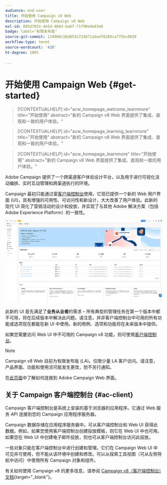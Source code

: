 ```yaml
---
audience: end-user
title: 开始使用 Campaign v8 Web
description: 开始使用 Campaign v8 Web
exl-id: 885d7851-4e5d-4b03-ba6f-71f90ede83e8
badge: label="有限发布版"
source-git-commit: 119060c56d8541724871a5e4f0289ca775bc0039
workflow-type: tm+mt
source-wordcount: '428'
ht-degree: 100%

---
```


# 开始使用 Campaign Web {#get-started}


>[!CONTEXTUALHELP]
>id="acw_homepage_welcome_learnmore"
>title="开始使用"
>abstract="新的 Campaign v8 Web 界面提供了集成、直观和一致的用户体验。"

>[!CONTEXTUALHELP]
>id="acw_homepage_learning_learnmore"
>title="开始使用"
>abstract="新的 Campaign v8 Web 界面提供了集成、直观和一致的用户体验。"

>[!CONTEXTUALHELP]
>id="acw_homepage_learnmore"
>title="开始使用"
>abstract="新的 Campaign v8 Web 界面提供了集成、直观和一致的用户体验。"

Adobe Campaign 提供了一个跨渠道客户体验设计平台，以及用于进行可视化活动编排、实时互动管理和跨渠道执行的环境。

Campaign 最初只能通过富[客户端控制台](#ac-client)使用，它现已提供一个新的 Web 用户界面 (UI)，具有增强的可用性、可访问性和新设计，大大改善了用户体验。此新的现代 UI 简化了营销活动的设计和投放，并实现了与其他 Adobe 解决方案（包括 Adobe Experience Platform）的一致性。

![](assets/home.png)

此新的 UI 首先满足了&#x200B;**业务从业者**&#x200B;的需求 – 所有典型的管理任务在第一个版本中都不可用，将在后续版本中解决此问题。请注意，并非客户端控制台中可用的所有功能或选项现在都能在新 UI 中使用。新的用例、选项和功能将在未来版本中提供。

如果您需要访问 Web UI 中不可用的 Campaign v8 功能，则可使用[客户端控制台](#ac-client)。


>[!NOTE]
>
>Campaign v8 Web 目前为有限发布版 (LA)。仅限少量 LA 客户访问。请注意，产品界面、功能和使用流可能发生更改，恕不另行通知。

在[此页面](connect-to-campaign.md)中了解如何连接到 Adobe Campaign Web 界面。

## 关于 Campaign 客户端控制台 {#ac-client}

Campaign 客户端控制台是系统上安装的基于浏览器的应用程序。它通过 Web 服务 API 连接到您的 Campaign 应用程序服务器。

Campaign 数据存储在应用程序服务器中。可从客户端控制台和 Web UI 获得此数据。例如，如果您使用客户端控制台创建投放模板，则它在 Web UI 中也可用。如果您在 Web UI 中创建电子邮件投放，则也可从客户端控制台访问此投放。

一些对象只能在客户端控制台中进行创建和管理。它们在 Campaign Web UI 中可见并可使用，但不能从该环境中创建和修改。可以从探索工具视图（可从左侧导航中访问）中使用所有 Campaign 对象和组件。

有关如何使用 Campaign v8 的更多信息，请参阅 [Campaign v8（客户端控制台）文档](https://experienceleague.adobe.com/docs/campaign/campaign-v8/campaign-home.html?lang=zh-Hans){target="_blank"}。
